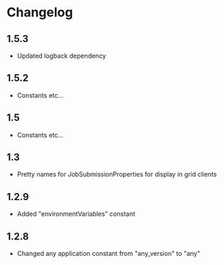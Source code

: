Changelog
=========

1.5.3
-----

* Updated logback dependency

1.5.2
-----

* Constants etc...

1.5
---

* Constants etc...

1.3
---

* Pretty names for JobSubmissionProperties for display in grid clients

1.2.9
-----

* Added "environmentVariables" constant

1.2.8
-----
 
* Changed any application constant from "any_version" to "any"


